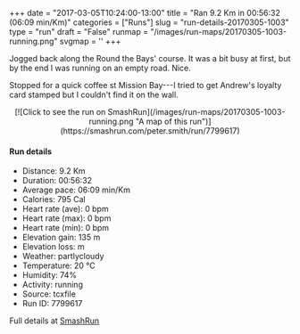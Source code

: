 +++
date = "2017-03-05T10:24:00-13:00"
title = "Ran 9.2 Km in 00:56:32 (06:09 min/Km)"
categories = ["Runs"]
slug = "run-details-20170305-1003"
type = "run"
draft = "False"
runmap = "/images/run-maps/20170305-1003-running.png"
svgmap = '<polyline points="100 52, 97 51, 97 52, 93 52, 88 51, 88 51, 80 48, 77 49, 74 49, 75 49, 75 50, 73 49, 70 48, 70 46, 66 45, 65 44, 64 45, 62 46, 59 46, 56 45, 56 47, 57 50, 57 50, 56 52, 53 53, 51 53, 48 52, 47 52, 43 54, 38 55, 33 55, 30 54, 25 50, 23 49, 16 48, 13 48, 11 51, 7 50, 4 51, 2 52, 1 53, 0 54">'
+++

Jogged back along the Round the Bays' course. It was a bit busy at first, but by the end I was running on an empty road. Nice. 

Stopped for a quick coffee st Mission Bay---I tried to get Andrew's loyalty card stamped but I couldn't find it on the wall. 

<!--more-->

<center>
[![Click to see the run on SmashRun](/images/run-maps/20170305-1003-running.png "A map of this run")](https://smashrun.com/peter.smith/run/7799617)
</center>

#### Run details

* Distance: 9.2 Km
* Duration: 00:56:32
* Average pace: 06:09 min/Km
* Calories: 795 Cal
* Heart rate (ave): 0 bpm
* Heart rate (max): 0 bpm
* Heart rate (min): 0 bpm
* Elevation gain: 135 m
* Elevation loss:  m
* Weather: partlycloudy
* Temperature: 20 &deg;C
* Humidity: 74%
* Activity: running
* Source: tcxfile
* Run ID: 7799617

Full details at [SmashRun](https://smashrun.com/peter.smith/run/7799617)